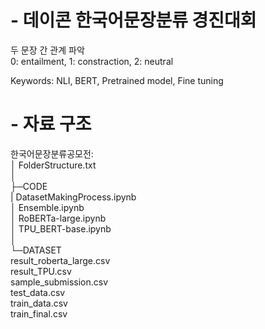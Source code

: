 # - 데이콘 한국어문장분류 경진대회
두 문장 간 관계 파악  
0: entailment, 1: constraction, 2: neutral  

Keywords: NLI, BERT, Pretrained model, Fine tuning


# - 자료 구조

한국어문장분류공모전:  
│  FolderStructure.txt  
│  
├─CODE  
|      DatasetMakingProcess.ipynb  
│      Ensemble.ipynb  
│      RoBERTa-large.ipynb  
│      TPU_BERT-base.ipynb  
│  
└─DATASET  
       result_roberta_large.csv  
       result_TPU.csv  
       sample_submission.csv  
       test_data.csv  
       train_data.csv  
       train_final.csv  
        
